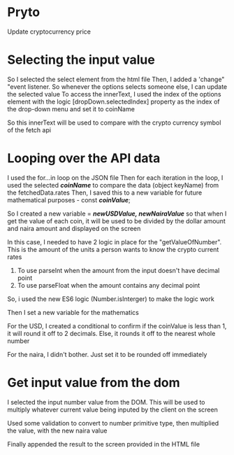 # Pryto

Update cryptocurrency price

# Selecting the input value

So I selected the select element from the html file
Then, I added a 'change" "event listener. So whenever the options selects someone else, I can update the selected value
To access the innerText, I used the index of the options element with the logic [dropDown.selectedIndex] property as the index of the drop-down menu and set it to coinName

So this innerText will be used to compare with the crypto currency symbol of the fetch api

# Looping over the API data

I used the for...in loop on the JSON file
Then for each iteration in the loop, I used the selected **_coinName_** to compare the data (object keyName) from the fetchedData.rates
Then, I saved this to a new variable for future mathematical purposes - const **_coinValue_**;

So I created a new variable = **_newUSDValue, newNairaValue_** so that when I get the value of each coin, it will be used to be divided by the dollar amount and naira amount and displayed on the screen

In this case, I needed to have 2 logic in place for the "getValueOfNumber". This is the amount of the units a person wants to know the crypto current rates

1. To use parseInt when the amount from the input doesn't have decimal point
2. To use parseFloat when the amount contains any decimal point

So, i used the new ES6 logic (Number.isInterger) to make the logic work

Then I set a new variable for the mathematics

For the USD, I created a conditional to confirm if the coinValue is less than 1, it will round it off to 2 decimals. Else, it rounds it off to the nearest whole number

For the naira, I didn't bother. Just set it to be rounded off immediately

# Get input value from the dom

I selected the input number value from the DOM. This will be used to multiply whatever current value being inputed by the client on the screen

Used some validation to convert to number primitive type, then multiplied the value, with the new naira value

Finally appended the result to the screen provided in the HTML file
